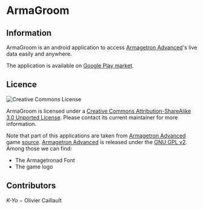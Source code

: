 ArmaGroom
==========

Information
-----------

ArmaGroom is an android application to access [Armagetron Advanced][]'s live data easily and anywhere.

The application is available on [Google Play market](https://play.google.com/store/apps/details?id=org.armagetronad.groom).

Licence
-------

![Creative Commons License](http://i.creativecommons.org/l/by-sa/3.0/88x31.png)

ArmaGroom is licensed under a [Creative Commons Attribution-ShareAlike 3.0 Unported License](http://creativecommons.org/licenses/by-sa/3.0/deed.en_US).
Please contact its current maintainer for more information.

Note that part of this applications are taken from [Armagetron Advanced][] game [source](https://launchpad.net/armagetronad). [Armagetron Advanced][] is released under the [GNU GPL v2][].
Among those we can find:
- The Armagetronad Font
- The game logo

Contributors
------------

*K-Yo* − Olivier Caillault

<!--- links -->
[Armagetron Advanced]: http://www.armagetronad.net/ "Armagetron Advanced"
[GNU GPL v2]: http://www.gnu.org/licenses/gpl-2.0.html "GNU General Public Licence"
